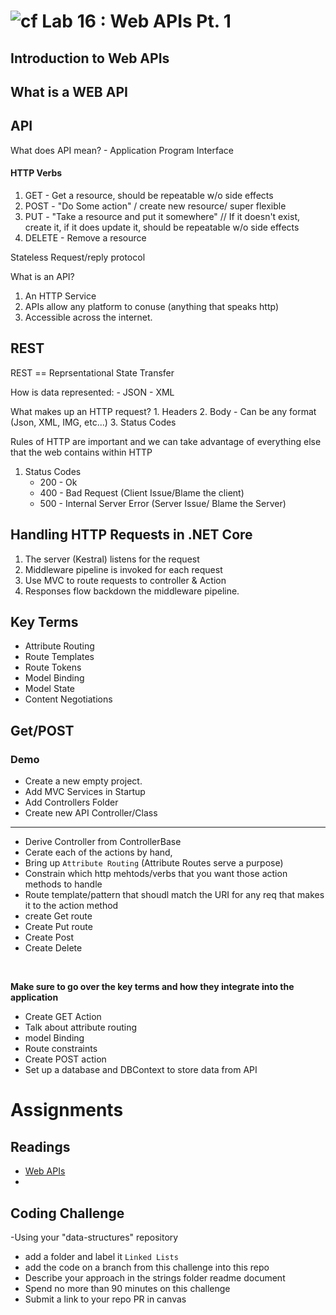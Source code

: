 # ![cf](http://i.imgur.com/7v5ASc8.png) Lab 16 : Web APIs Pt. 1

## Introduction to Web APIs

## What is a WEB API

## API
What does API mean? - Application Program Interface

#### HTTP Verbs
1. GET - Get a resource, should be repeatable w/o side effects
2. POST - "Do Some action" / create new resource/ super flexible
3. PUT - "Take a resource and put it somewhere" // If it doesn't exist, create it, if it does update it, should be repeatable w/o side effects 
4. DELETE - Remove a resource

Stateless Request/reply protocol

What is an API?
1. An HTTP Service
2. APIs allow any platform to conuse (anything that speaks http)
3. Accessible across the internet. 

## REST

REST == Reprsentational State Transfer <br />

How is data represented:
	- JSON
	- XML

What makes up an HTTP request?
	1. Headers
	2. Body - Can be any format (Json, XML, IMG, etc...)
	3. Status Codes

Rules of HTTP are important and we can take advantage of everything else that the web contains within HTTP

1. Status Codes 
	- 200 - Ok
	- 400 - Bad Request (Client Issue/Blame the client)
	- 500 - Internal Server Error (Server Issue/ Blame the Server)


## Handling HTTP Requests in .NET Core
1. The server (Kestral) listens for the request
2. Middleware pipeline is invoked for each request
3. Use MVC to route requests to controller & Action
4. Responses flow backdown the middleware pipeline. 

## Key Terms
- Attribute Routing
- Route Templates
- Route Tokens
- Model Binding
- Model State
- Content Negotiations


## Get/POST

### Demo
- Create a new empty project. 
- Add MVC Services in Startup
- Add Controllers Folder
- Create new API Controller/Class
----------
- Derive Controller from ControllerBase
- Cerate each of the actions by hand, 
- Bring up `Attribute Routing` (Attribute Routes serve a purpose)
- Constrain which http mehtods/verbs that you want those action methods to handle
- Route template/pattern that shoudl match the URI for any req that makes it to the action method
- create Get route
- Create Put route
- Create Post
- Create Delete

<br />

**Make sure to go over the key terms and how they integrate into the application**

- Create GET Action
- Talk about attribute routing
- model Binding
- Route constraints
- Create POST action
- Set up a database and DBContext to store data from API

# Assignments

## Readings
- [Web APIs](https://docs.microsoft.com/en-us/aspnet/core/tutorials/first-web-api)
- 

## Coding Challenge


-Using your "data-structures" repository
  - add a folder and label it `Linked Lists`
  - add the code on a branch from this challenge into this repo
  - Describe your approach in the strings folder readme document
  - Spend no more than 90 minutes on this challenge
  - Submit a link to your repo PR in canvas